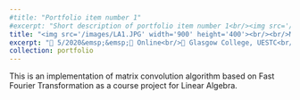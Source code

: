 ```yaml
---
#title: "Portfolio item number 1"
#excerpt: "Short description of portfolio item number 1<br/><img src='/images/500x300.png'>"
title: "<img src='/images/LA1.JPG' width='900' height='400'><br/><br/>Matrix Convolution Algorithm based on Fast Fourier Transformation"
excerpt: "📅 5/2020&emsp;&emsp;📍 Online<br/>🏫 Glasgow College, UESTC<br/>🏷️ Fast fourier transformation, matrix convolution, linear algebra"
collection: portfolio
---
```


This is an implementation of matrix convolution algorithm based on Fast Fourier Transformation as a course project for Linear Algebra.
 